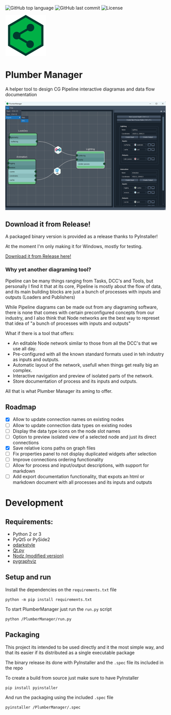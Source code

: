 ![GitHub top language](https://img.shields.io/github/languages/top/hasielhassan/PlumberManager)
![GitHub last commit](https://img.shields.io/github/last-commit/hasielhassan/PlumberManager)
![License](https://img.shields.io/github/license/hasielhassan/PlumberManager)

<img src="resources/icon_256.png" width="128"/>

# Plumber Manager
A helper tool to design CG Pipeline interactive diagramas and data flow documentation

![Screenshot](screenshot.png)

## Download it from Release!

A packaged binary version is provided as a release thanks to PyInstaller!

At the moment I'm only making it for Windows, mostly for testing.

[Download it from Release here!](https://github.com/hasielhassan/PlumberManager/releases)
### Why yet another diagraming tool?

Pipeline can be many things ranging from Tasks, DCC's and Tools, but personally I find it that at its core, Pipeline is mostly about the flow of data, and its main building blocks are just a bunch of processes with inputs and outputs (Loaders and Publishers)

While Pipeline diagrams can be made out from any diagraming software, there is none that comes with certain preconfigured concepts from our industry, and I also think that Node networks are the best way to represet that idea of "a bunch of processes with inputs and outputs"

What if there is a tool that offers:
- An editable Node network similar to those from all the DCC's that we use all  day.
- Pre-configured with all the known standard formats used in teh industry as inputs and outputs.
- Automatic layout of the network, usefull when things get really big an complex.
- Interactive navigation and preview of isolated parts of the network.
- Store documentation of process and its inputs and outputs.

All that is what Plumber Manager its aming to offer.

## Roadmap

- [X] Allow to update connection names on existing nodes
- [ ] Allow to update connection data types on existing nodes
- [ ] Display the data type icons on the node slot names
- [ ] Option to preview isolated view of a selected node and just its direct connections
- [x] Save relative icons paths on graph files
- [ ] Fix properties panel to not display duplicated widgets after selection
- [ ] Improve connections ordering functionality
- [ ] Allow for process and input/output descriptions, with support for markdown
- [ ] Add export documentation functionality, that expots an html or markdown document with all processes and its inputs and outputs

# Development
## Requirements:
- Python 2 or 3
- PyQt5 or PySide2
- [qdarkstyle](https://github.com/ColinDuquesnoy/QDarkStyleSheet)
- [Qt.py](https://github.com/mottosso/Qt.py)
- [Nodz (modified version)](https://github.com/hasielhassan/Nodz)
- [pygraphviz](https://github.com/pygraphviz/pygraphviz)

## Setup and run

Install the dependencies on the `requirements.txt` file
```
python -m pip install requirements.txt
```

To start PlumberManager just run the `run.py` script

```
python /PlumberManager/run.py
```

## Packaging

This project its intended to be used directly and it the most simple way, and that its easier if its distributed as a single executable package

The binary release its done with PyInstaller and the `.spec` file its included in the repo

To create a build from source just make sure to have PyInstaller

```
pip install pyinstaller
```

And run the packaging using the included `.spec` file

```
pyinstaller /PlumberManager/.spec
```
